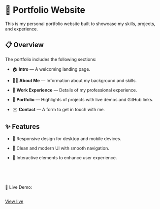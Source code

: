 # 🎨 Portfolio Website

This is my personal portfolio website built to showcase my skills, projects, and experience.



## 📋 Overview

The portfolio includes the following sections:

- 🏠 **Intro** — A welcoming landing page.

- 👩‍💻 **About Me** — Information about my background and skills.

- 💼 **Work Experience** — Details of my professional experience.

- 📂 **Portfolio** — Highlights of projects with live demos and GitHub links.

- ✉️ **Contact** — A form to get in touch with me.



## ✨ Features

- 📱 Responsive design for desktop and mobile devices.

- 🎨 Clean and modern UI with smooth navigation.

- 🚀 Interactive elements to enhance user experience.


<br>
<br>
<br>


🚀 Live Demo:
##
[View live](https://nehamehar.github.io/)
<br>
